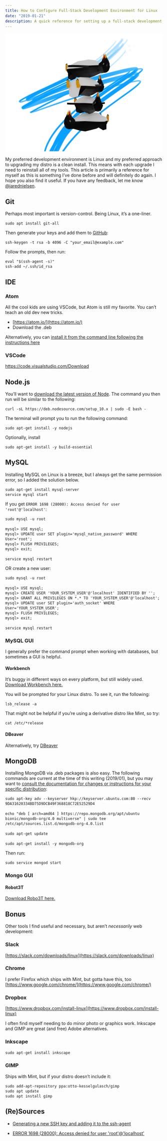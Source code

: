```yaml
---
title: How to Configure Full-Stack Development Environment for Linux
date: "2019-01-21"
description: A quick reference for setting up a full-stack development environment on Linux, including instructions for Git, Node.js, MySQL, MongoDB and more.
---
```


![How to Configure Full Stack Development Environment for Linux: Penguins](./jared-nielsen-full-stack-development-linux.png)

My preferred development environment is Linux and my preferred approach to upgrading my distro is a clean install. This means with each upgrade I need to reinstall all of my tools. This article is primarily a reference for myself as this is something I’ve done before and will definitely do again. I hope you also find it useful. If you have any feedback, let me know [@jarednielsen](http://twitter.com/jarednielsen).

## Git
Perhaps most important is version-control. Being Linux, it’s a one-liner.
```
sudo apt install git-all
```

Then generate your keys and add them to [GitHub](https://github.com/settings/keys):
```
ssh-keygen -t rsa -b 4096 -C "your_email@example.com"
```

Follow the prompts, then run:
```
eval "$(ssh-agent -s)"
ssh-add ~/.ssh/id_rsa
```

## IDE

### Atom
All the cool kids are using VSCode, but Atom is still my favorite. You can’t teach an old dev new tricks.
* [https://atom.io/](https://atom.io/)
* Download the .deb

Alternatively, you can [install it from the command line following the instructions here](https://flight-manual.atom.io/getting-started/sections/installing-atom/)

### VSCode
https://code.visualstudio.com/Download

## Node.js
You’ll want to [download the latest version of Node](https://nodejs.org/en/download/package-manager/#debian-and-ubuntu-based-linux-distributions). The command you then run will be similar to the following:
```
curl -sL https://deb.nodesource.com/setup_10.x | sudo -E bash -
```

The terminal will prompt you to run the following command:
```
sudo apt-get install -y nodejs
```
Optionally, install
```
sudo apt-get install -y build-essential
```

## MySQL
Installing MySQL on Linux is a breeze, but I always get the same permission error, so I added the solution below.
```    
sudo apt-get install mysql-server
service mysql start
```

If you get `ERROR 1698 (28000): Access denied for user 'root'@'localhost'`:
```
sudo mysql -u root

mysql> USE mysql;
mysql> UPDATE user SET plugin='mysql_native_password' WHERE User='root';
mysql> FLUSH PRIVILEGES;
mysql> exit;

service mysql restart
```
OR create a new user:

```
sudo mysql -u root

mysql> USE mysql;
mysql> CREATE USER 'YOUR_SYSTEM_USER'@'localhost' IDENTIFIED BY '';
mysql> GRANT ALL PRIVILEGES ON *.* TO 'YOUR_SYSTEM_USER'@'localhost';
mysql> UPDATE user SET plugin='auth_socket' WHERE User='YOUR_SYSTEM_USER';
mysql> FLUSH PRIVILEGES;
mysql> exit;

service mysql restart
```

### MySQL GUI
I generally prefer the command prompt when working with databases, but sometimes a GUI is helpful.  

#### Workbench
It’s buggy in different ways on every platform, but still widely used. [Download Workbench here.](https://www.mysql.com/products/workbench/)

You will be prompted for your Linux distro. To see it, run the following:
```
lsb_release -a
```
That might not be helpful if you’re using a derivative distro like Mint, so try:
```
cat /etc/*release
```

#### DBeaver
Alternatively, try [DBeaver](https://dbeaver.io/)

## MongoDB
Installing MongoDB via .deb packages is also easy. The following commands are current at the time of this writing (2019/01), but you may want to [consult the documentation for changes or instructions for your specific distribution](https://docs.mongodb.com/manual/tutorial/install-mongodb-on-ubuntu/#install-mongodb-community-edition-using-deb-packages):
```
sudo apt-key adv --keyserver hkp://keyserver.ubuntu.com:80 --recv 9DA31620334BD75D9DCB49F368818C72E52529D4

echo "deb [ arch=amd64 ] https://repo.mongodb.org/apt/ubuntu bionic/mongodb-org/4.0 multiverse" | sudo tee /etc/apt/sources.list.d/mongodb-org-4.0.list

sudo apt-get update

sudo apt-get install -y mongodb-org
```
Then run:
```
sudo service mongod start
```

### Mongo GUI
#### Robot3T
[Download Robo3T here.](https://robomongo.org/download)

## Bonus
Other tools I find useful and necessary, but aren’t _necessarily_ web development:

### Slack
[https://slack.com/downloads/linux](https://slack.com/downloads/linux)

### Chrome
I prefer Firefox which ships with Mint, but gotta have this, too
[https://www.google.com/chrome/](https://www.google.com/chrome/)

### Dropbox
[https://www.dropbox.com/install-linux](https://www.dropbox.com/install-linux)


I often find myself needing to do minor photo or graphics work. Inkscape and GIMP are great (and free) Adobe alternatives.

### Inkscape
 `sudo apt-get install inkscape`

### GIMP    
Ships with Mint, but if your distro doesn’t include it:

```
sudo add-apt-repository ppa:otto-kesselgulasch/gimp
sudo apt update
sudo apt install gimp
```

## (Re)Sources

* [Generating a new SSH key and adding it to the ssh-agent](https://help.github.com/articles/generating-a-new-ssh-key-and-adding-it-to-the-ssh-agent/)

* [ERROR 1698 (28000): Access denied for user 'root'@'localhost'
](https://stackoverflow.com/questions/39281594/error-1698-28000-access-denied-for-user-rootlocalhost)
